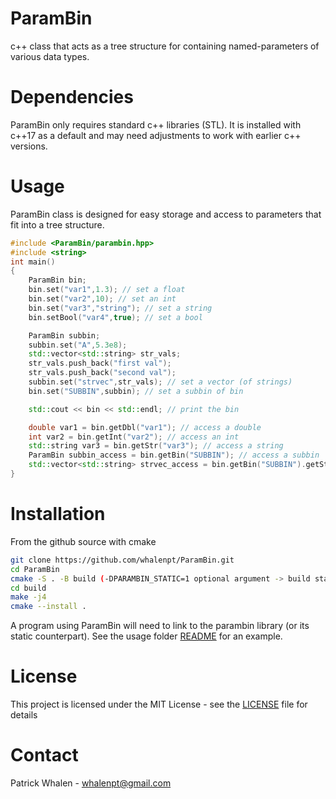 # ParamBin #

c++ class that acts as a tree structure for containing 
named-parameters of various data types.

# Dependencies #

ParamBin only requires standard c++ libraries (STL). It is 
installed with c++17 as a default and may need adjustments
to work with earlier c++ versions.

# Usage #

ParamBin class is designed for easy storage and access to parameters
that fit into a tree structure. 

```cpp
#include <ParamBin/parambin.hpp>
#include <string>
int main()
{
	ParamBin bin;
	bin.set("var1",1.3); // set a float
	bin.set("var2",10); // set an int
	bin.set("var3","string"); // set a string
	bin.setBool("var4",true); // set a bool

	ParamBin subbin;
	subbin.set("A",5.3e8);
	std::vector<std::string> str_vals;
	str_vals.push_back("first val");
	str_vals.push_back("second val");
	subbin.set("strvec",str_vals); // set a vector (of strings)
	bin.set("SUBBIN",subbin); // set a subbin of bin

	std::cout << bin << std::endl; // print the bin

	double var1 = bin.getDbl("var1"); // access a double
	int var2 = bin.getInt("var2"); // access an int
	std::string var3 = bin.getStr("var3"); // access a string
	ParamBin subbin_access = bin.getBin("SUBBIN"); // access a subbin
	std::vector<std::string> strvec_access = bin.getBin("SUBBIN").getStrVec("strvec"); // access a vector
}
```

# Installation #
From the github source with cmake
```bash
git clone https://github.com/whalenpt/ParamBin.git
cd ParamBin
cmake -S . -B build (-DPARAMBIN_STATIC=1 optional argument -> build static library)
cd build
make -j4
cmake --install .
```
A program using ParamBin will need to link to the parambin library
(or its static counterpart). See the usage folder
[README](./usage/README.md) for an example.

# License #
This project is licensed under the MIT License - see the [LICENSE](./LICENSE.txt) file for details

# Contact # 
Patrick Whalen - whalenpt@gmail.com

